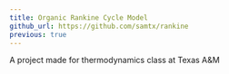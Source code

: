 ```yaml
---
title: Organic Rankine Cycle Model
github_url: https://github.com/samtx/rankine
previous: true
---
```


A project made for thermodynamics class at Texas A&M